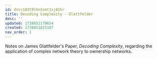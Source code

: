 ```yaml
---
id: dvcc183t9lhn3smt1sj01hr
title: Decoding Complexity - Glattfelder
desc: ''
updated: 1738852170654
created: 1738851815107
nav_order: 1
---
```

Notes on James Glattfelder's Paper, *Decoding Complexity*, regarding the application of complex network theory to ownership networks.